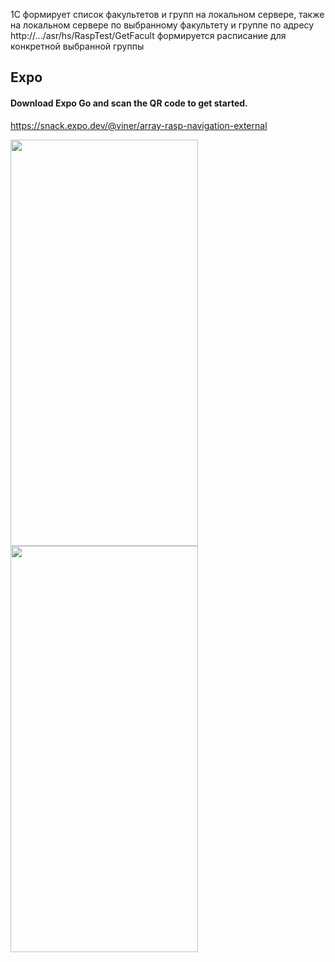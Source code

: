 1С формирует список факультетов и групп на локальном сервере, также на локальном сервере по выбранному факультету и группе
по адресу http://.../asr/hs/RaspTest/GetFacult формируется расписание для конкретной выбранной группы
## Expo

#### Download Expo Go and scan the QR code to get started.

https://snack.expo.dev/@viner/array-rasp-navigation-external 
<p float="left">
	<img src="https://i.postimg.cc/XNH28Nty/array-rasp-navigation.png" width="300" height="650">
	<img src="https://i.postimg.cc/mrVZD6gM/array-rasp-navigation2.png" width="300" height="650">
</p>


